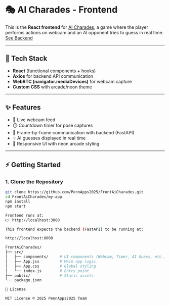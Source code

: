 # 🎭 AI Charades - Frontend

This is the **React frontend** for [AI Charades](#), a game where the player performs actions on webcam and an AI opponent tries to guess in real time. 
[See Backend](https://github.com/PennApps2025/BackAiCharades)

---

## 🚀 Tech Stack
- **React** (functional components + hooks)
- **Axios** for backend API communication
- **WebRTC (navigator.mediaDevices)** for webcam capture
- **Custom CSS** with arcade/neon theme

---

## ✨ Features
- 🎥 Live webcam feed
- ⏱️ Countdown timer for pose captures
- 📡 Frame-by-frame communication with backend (FastAPI)
- 💡 AI guesses displayed in real time
- 🎨 Responsive UI with neon arcade styling

---

## ⚡ Getting Started

### 1. Clone the Repository
```bash
git clone https://github.com/PennApps2025/FrontAiCharades.git
cd FrontAiCharades/my-app
npm install
npm start

Frontend runs at:
👉 http://localhost:3000

This frontend expects the backend (FastAPI) to be running at:

http://localhost:8000

FrontAiCharades/
├── src/
│   ├── components/     # UI components (Webcam, Timer, AI Guess, etc.)
│   ├── App.jsx         # Main app logic
│   ├── App.css         # Global styling
│   └── index.js        # Entry point
├── public/             # Static assets
└── package.json

📜 License

MIT License © 2025 PennApps2025 Team
